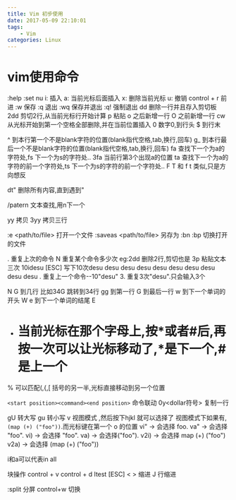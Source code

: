 ```yaml
---
title: Vim 初步使用
date: 2017-05-09 22:10:01
tags:
	- Vim
categories: Linux
---
```


# vim使用命令

:help <command>
:set nu
i: 插入
a: 当前光标后面插入
x: 删除当前光标
u: 撤销
control + r  前进
:w  保存
:q  退出
:wq  保存并退出
:q! 强制退出
dd 删除一行并且存入剪切板
2dd 剪切2行,从当前光标行开始计算
p 粘贴
o 之后新增一行
O 之前新增一行
cw 从光标开始到第一个空格全部删除,并在当前位置插入
0   数字0,到行头
$  到行末
<!--more-->

^  到本行第一个不是blank字符的位置(blank指代空格,tab,换行,回车)
g_ 到本行最后一个不是blank字符的位置(blank指代空格,tab,换行,回车)
fa 查找下一个为a的字符处,fs 下一个为s的字符处..
3fa 当前行第3个出现a的位置
ta 查找下一个为a的字符的前一个字符处,ts 下一个为s的字符的前一个字符处..
F T 和 f t 类似,只是方向想反

dt" 删除所有内容,直到遇到"


/patern 文本查找,用n下一个

yy 拷贝
3yy 拷贝三行

:e <path/to/file> 打开一个文件
:saveas <path/to/file> 另存为
:bn :bp 切换打开的文件

.   重复上次的命令
N<command> 重复某个命令多少次
 eg:2dd 删除2行,剪切也是
 	3p  粘贴文本三次
 	10idesu [ESC] 写下10次desu desu desu desu desu desu desu desu desu desu 
 	. 重复上一个命令--10"desu"
 	3. 重复3次"desu".只会输入3个



N G 到几行 比如34G 跳转到34行
gg 到第一行
G 到最后一行
w 到下一个单词的开头 W
e 到下一个单词的结尾 E
* # 当前光标在那个字母上,按*或者#后,再按一次可以让光标移动了,\*是下一个,#是上一个

% 可以匹配(,{,[ 括号的另一半,光标直接移动到另一个位置

`<start position><command><end position>`
命令联动 0y<dollar符号>  复制一行


gU 转大写
gu 转小写
v 视图模式 ,然后按下hjkl 就可以选择了
视图模式下如果有,`(map (+) ("foo"))`.而光标键在第一个 o 的位置
vi" → 会选择 foo.
va" → 会选择 "foo".
vi) → 会选择 "foo".
va) → 会选择("foo").
v2i) → 会选择 map (+) ("foo")
v2a) → 会选择 (map (+) ("foo"))

i和a可以代表in all

块操作
control + v
control + d
Itest [ESC] 
< > 缩进
J 行缩进

:split 分屏
control+w 切换



